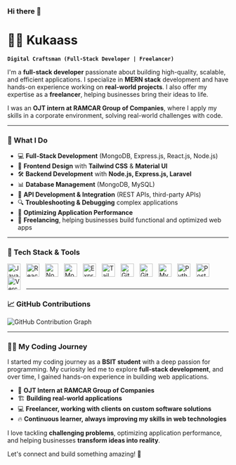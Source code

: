 ### Hi there 👋

<!--
**Kukaas/Kukaas** is a ✨ _special_ ✨ repository because its `README.md` (this file) appears on your GitHub profile.

Here are some ideas to get you started:

- 🔭 I’m currently working on ...
- 🌱 I’m currently learning ...
- 👯 I’m looking to collaborate on ...
- 🤔 I’m looking for help with ...
- 💬 Ask me about ...
- 📫 How to reach me: ...
- 😄 Pronouns: ...
- ⚡ Fun fact: ...
-->

# 🏄‍♂️ Kukaass  

**`Digital Craftsman (Full-Stack Developer | Freelancer)`**  

I'm a **full-stack developer** passionate about building high-quality, scalable, and efficient applications. I specialize in **MERN stack** development and have hands-on experience working on **real-world projects**. I also offer my expertise as a **freelancer**, helping businesses bring their ideas to life.  

I was an **OJT intern at RAMCAR Group of Companies**, where I apply my skills in a corporate environment, solving real-world challenges with code.  

---

### 🚀 What I Do  
- 💻 **Full-Stack Development** (MongoDB, Express.js, React.js, Node.js)  
- 🎨 **Frontend Design** with **Tailwind CSS** & **Material UI**  
- 🛠️ **Backend Development** with **Node.js, Express.js, Laravel**  
- 📊 **Database Management** (MongoDB, MySQL)  
- 🔄 **API Development & Integration** (REST APIs, third-party APIs)  
- 🔍 **Troubleshooting & Debugging** complex applications  
- 🔧 **Optimizing Application Performance**  
- 🎯 **Freelancing**, helping businesses build functional and optimized web apps  

---

### 🧰 Tech Stack & Tools  

<img align="left" alt="JavaScript" width="30px" style="padding-right:10px;" src="https://cdn.jsdelivr.net/gh/devicons/devicon/icons/javascript/javascript-plain.svg" />
<img align="left" alt="React" width="30px" style="padding-right:10px;" src="https://cdn.jsdelivr.net/gh/devicons/devicon/icons/react/react-original.svg" />
<img align="left" alt="NodeJS" width="30px" style="padding-right:10px;" src="https://cdn.jsdelivr.net/gh/devicons/devicon/icons/nodejs/nodejs-original.svg" />
<img align="left" alt="MongoDB" width="30px" style="padding-right:10px;" src="https://cdn.jsdelivr.net/gh/devicons/devicon/icons/mongodb/mongodb-original.svg" />
<img align="left" alt="ExpressJS" width="30px" style="padding-right:10px;" src="https://cdn.jsdelivr.net/gh/devicons/devicon/icons/express/express-original.svg" />
<img align="left" alt="Tailwind CSS" width="30px" style="padding-right:10px;" src="https://cdn.jsdelivr.net/gh/devicons/devicon/icons/tailwindcss/tailwindcss-original-wordmark.svg" />
<img align="left" alt="GitHub" width="30px" style="padding-right:10px;" src="https://cdn.jsdelivr.net/gh/devicons/devicon/icons/github/github-original.svg" />
<img align="left" alt="Git" width="30px" style="padding-right:10px;" src="https://cdn.jsdelivr.net/gh/devicons/devicon/icons/git/git-original.svg" />
<img align="left" alt="MySQL" width="30px" style="padding-right:10px;" src="https://cdn.jsdelivr.net/gh/devicons/devicon/icons/mysql/mysql-original.svg" />
<img align="left" alt="Python" width="30px" style="padding-right:10px;" src="https://cdn.jsdelivr.net/gh/devicons/devicon/icons/python/python-plain.svg" />
<img align="left" alt="Postman" width="30px" style="padding-right:10px;" src="https://cdn.jsdelivr.net/gh/devicons/devicon/icons/postman/postman-original.svg" />
<img align="left" alt="Vercel" width="30px" style="padding-right:10px;" src="https://cdn.jsdelivr.net/gh/devicons/devicon/icons/vercel/vercel-original.svg" />
<br />

#

---

### 📈 GitHub Contributions  

![GitHub Contribution Graph](https://github-readme-stats.vercel.app/api?username=Kukaas&count_private=true&show_icons=true&hide=prs&hide_title=true)

---

### 👨‍💻 My Coding Journey  

I started my coding journey as a **BSIT student** with a deep passion for programming. My curiosity led me to explore **full-stack development**, and over time, I gained hands-on experience in building web applications.  

- 💼 **OJT Intern at RAMCAR Group of Companies**  
- 🏗️ **Building real-world applications**  
- 💻 **Freelancer, working with clients on custom software solutions**  
- 🔥 **Continuous learner, always improving my skills in web technologies**  

I love tackling **challenging problems**, optimizing application performance, and helping businesses **transform ideas into reality**.  

Let's connect and build something amazing! 🚀  
